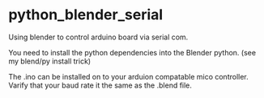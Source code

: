 # python_blender_serial
Using blender to control arduino board via serial com.


You need to install the python dependencies into the Blender python. (see my blend/py install trick)

The .ino can be installed on to your arduion compatable mico controller. Varify that your baud rate it the same as the .blend file.
